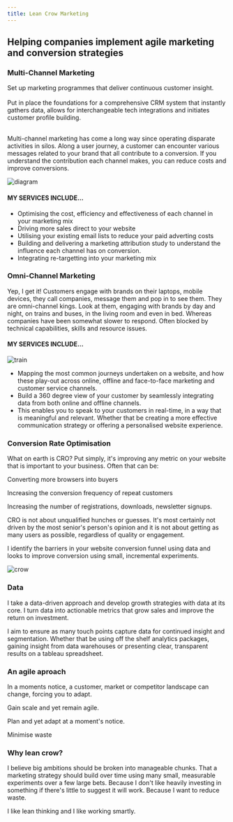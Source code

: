 ```yaml
---
title: Lean Crow Marketing
---
```

<div class="hero">
  <h2>Helping companies implement agile marketing and conversion strategies</h2>
</div>
<div id="multi_channel" class="section">
  <div class="section-content">
    <h3>Multi-Channel Marketing</h3>
    <p>Set up marketing programmes that deliver continuous customer insight. </br></br>Put in place the foundations for a comprehensive CRM system that instantly gathers data, allows for interchangeable tech integrations and initiates customer profile building. </br></br> </p><p>Multi-channel marketing has come a long way since operating disparate activities in silos. Along a user journey, a customer
      can encounter various messages related to your brand that all contribute to a conversion. If you understand the contribution
      each channel makes, you can reduce costs and improve conversions.</p>
    <img src="img/diagram.png" alt="diagram" />
    <h4>MY SERVICES INCLUDE...</h4>
    <ul>
      <li>Optimising the cost, efficiency and effectiveness of each channel in your marketing mix</li>
      <li>Driving more sales direct to your website</li>
      <li>Utilising your existing email lists to reduce your paid adverting costs</li>
      <li>Building and delivering a marketing attribution study to understand the influence each channel has on conversion.</li>
      <li>Integrating re-targetting into your marketing mix</li>
    </ul>
  </div>
</div>
<div id="omni_channel" class="section">
  <div class="section-content">
    <h3>Omni-Channel Marketing</h3>
    <p>Yep, I get it! Customers engage with brands on their laptops, mobile devices, they call companies, message them and pop
      in to see them. They are omni-channel kings. Look at them, engaging with brands by day and night, on trains and buses,
      in the living room and even in bed. Whereas companies have been somewhat slower to respond. Often blocked by technical
      capabilities, skills and resource issues.</p>
    <h4>MY SERVICES INCLUDE...</h4>
    <img src="img/train.jpg" alt="train" class="img-right" />
    <ul>
      <li>Mapping the most common journeys undertaken on a website, and how these play-out across online, offline and face-to-face
        marketing and customer service channels.</li>
      <li>Build a 360 degree view of your customer by seamlessly integrating data from both online and offline channels.</li>
      <li>This enables you to speak to your customers in real-time, in a way that is meaningful and relevant. Whether that be
        creating a more effective communication strategy or offering a personalised website experience.</li>
    </ul>
  </div>
</div>
<div id="cro" class="section">
  <div class="section-content">
    <h3>Conversion Rate Optimisation</h3>
    <p>What on earth is CRO? Put simply, it's improving any metric on your website that is important to your business. Often
      that can be:</p>
    <p>Converting more browsers into buyers</p>
    <p>Increasing the conversion frequency of repeat customers</p>
    <p>Increasing the number of registrations, downloads, newsletter signups.</p>
    <p>CRO is not about unqualified hunches or guesses. It's most certainly not driven by the most senior's person's opinion
      and it is not about getting as many users as possible, regardless of quality or engagement.</p>
    <p>I identify the barriers in your website conversion funnel using data and looks to improve conversion using small, incremental
      experiments.</p>
    <img src="img/crow-wall.jpeg" alt="crow" />
  </div>
</div>
<div id="data_driven" class="section">
  <div class="section-content">
    <h3>Data</h3>
    <p>I take a data-driven approach and develop growth strategies with data at its core. I turn data into actionable metrics
      that grow sales and improve the return on investment.</p>
    <p>I aim to ensure as many touch points capture data for continued insight and segmentation. Whether that be using off the
      shelf analytics packages, gaining insight from data warehouses or presenting clear, transparent results on a tableau
      spreadsheet.</p>
  </div>
</div>
<div id="agile" class="section">
  <div class="section-content">
    <h3>An agile aproach</h3>
    <p>In a moments notice, a customer, market or competitor landscape can change, forcing you to adapt.
      <p>
        <p>Gain scale and yet remain agile.
          <p>
            <p>Plan and yet adapt at a moment's notice.
              <p>
                <p>Minimise waste
                  <p>
                    <h3>Why lean crow?</h3>
                    <p>I believe big ambitions should be broken into manageable chunks. That a marketing strategy should build
                      over time using many small, measurable experiments over a few large bets. Because I don't like heavily
                      investing in something if there's little to suggest it will work. Because I want to reduce waste.
                      <p>
                        <p>I like lean thinking and I like working smartly.
                          <p>
  </div>
</div>
